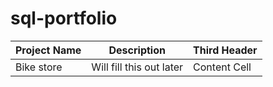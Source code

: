 # sql-portfolio

|  Project Name  | Description                           | Third Header  |
|  ------------- | -------------                         | ------------- |
|  Bike store    | Will fill this out later              | Content Cell  |

